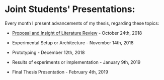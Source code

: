 # Joint Students' Presentations:

Every month I present advancements of my thesis, regarding these topics:

* [Proposal and Insight of Literature Review](https://loreabad6.github.io/masters-thesis-geotech/Pres1.html#1) - October 24th, 2018

* Experimental Setup or Architecture - November 14th, 2018

* Prototyping - December 12th, 2018

* Results of experiments or implementation - January 9th, 2019

* Final Thesis Presentation - February 4th, 2019
